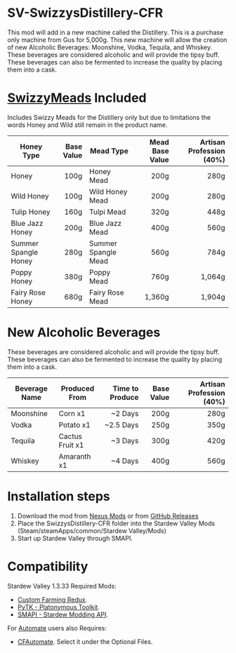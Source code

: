 SV-SwizzysDistillery-CFR
=
This mod will add in a new machine called the Distillery.  This is a purchase only machine from Gus for 5,000g.  This new machine will allow the creation of new Alcoholic Beverages: Moonshine, Vodka, Tequila, and Whiskey.  These beverages are considered alcoholic and will provide the tipsy buff.  These beverages can also be fermented to increase the quality by placing them into a cask.

[SwizzyMeads](https://github.com/SwizzyStudios/SV-SwizzyMeads) Included
=
Includes Swizzy Meads for the Distillery only but due to limitations the words Honey and Wild still remain in the product name.

| Honey Type | Base Value | Mead Type | Mead Base Value | Artisan Profession (40%) |
|----------|---------:|---------|--------------:|-----------------------:|
|Honey|100g|Honey Mead|200g|280g|
|Wild Honey|100g|Wild Honey Mead|200g|280g|
|Tulip Honey|160g|Tulpi Mead|320g|448g|
|Blue Jazz Honey|200g|Blue Jazz Mead|400g|560g|
|Summer Spangle Honey|280g|Summer Spangle Mead|560g|784g|
|Poppy Honey|380g|Poppy Mead|760g|1,064g|
|Fairy Rose Honey|680g|Fairy Rose Mead|1,360g|1,904g|

New Alcoholic Beverages
=
These beverages are considered alcoholic and will provide the tipsy buff.  These beverages can also be fermented to increase the quality by placing them into a cask.

| Beverage Name | Produced From | Time to Produce | Base Value | Artisan Profession (40%) |
|---------------|---------------|----------------:|-----------:|-------------------------:|
|Moonshine|Corn x1|~2 Days|200g|280g|
|Vodka|Potato x1|~2.5 Days|250g|350g|
|Tequila|Cactus Fruit x1|~3 Days|300g|420g|
|Whiskey|Amaranth x1|~4 Days|400g|560g|

Installation steps
=
1. Download the mod from [Nexus Mods](https://www.nexusmods.com/stardewvalley/mods/3260) or from [GitHub Releases](https://github.com/SwizzyStudios/SV-SwizzysDistillery-CFR/releases/tag/1.0.0)
2. Place the SwizzysDistillery-CFR folder into the Stardew Valley Mods (Steam/steamApps/common/Stardew Valley/Mods)
3. Start up Stardew Valley through SMAPI.

Compatibility
=
Stardew Valley 1.3.33
Required Mods:
- [Custom Farming Redux](https://www.nexusmods.com/stardewvalley/mods/991).
- [PyTK - Platonymous Toolkit](https://www.nexusmods.com/stardewvalley/mods/1726).
- [SMAPI - Stardew Modding API](https://www.nexusmods.com/stardewvalley/mods/2400).

For [Automate](https://www.nexusmods.com/stardewvalley/mods/1063) users also Requires: 
- [CFAutomate](https://www.nexusmods.com/stardewvalley/mods/991?tab=files). Select it under the Optional Files.

